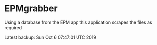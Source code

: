 # EPMgrabber
Using a database from the EPM app this application scrapes the files as required


Latest backup: Sun Oct 6 07:47:01 UTC 2019
